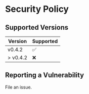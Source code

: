 # Security Policy

## Supported Versions

| Version | Supported          |
| ------- | ------------------ |
| v0.4.2   | :white_check_mark: |
| > v0.4.2 | :x:                |

## Reporting a Vulnerability

File an issue.
